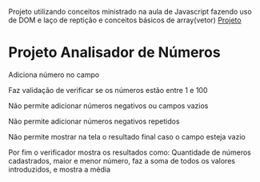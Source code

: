 Projeto utilizando conceitos ministrado na aula de Javascript fazendo uso de DOM e laço de reptição e conceitos básicos de array(vetor)
     <a href="https://geffersoncosta.github.io/Estudos-JavaScript/aula16ex/ex18/index.html">Projeto</a>
    <h1>Projeto Analisador de Números</h1>
    <p>Adiciona número no campo</p>
    <p>Faz validação de verificar se os números estão entre 1 e 100</p>
    <p>Não permite adicionar números negativos ou campos vazios</p>
    <p>Não permite adicionar números negativos repetidos</p>
    <p>Não permite mostrar na tela o resultado final caso o campo esteja vazio</p>
    <p>Por fim o verificador mostra os resultados como: Quantidade de números cadastrados, maior e menor número, faz a soma de todos os valores introduzidos, e mostra a média</p>
   

